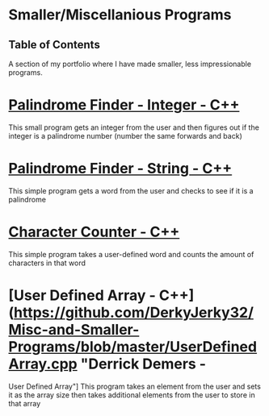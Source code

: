 # Smaller/Miscellanious Programs
## Table of Contents
A section of my portfolio where I have made smaller, less impressionable programs.

# [Palindrome Finder - Integer - C++](https://github.com/DerkyJerky32/Misc-and-Smaller-Programs/blob/master/PalindromeFinderInteger.cpp "Derrick Demers - Palindrome (Integer)")
This small program gets an integer from the user and then figures out if the integer
is a palindrome number (number the same forwards and back)

# [Palindrome Finder - String - C++](https://github.com/DerkyJerky32/Misc-and-Smaller-Programs/blob/master/PalindromeFinderString.cpp "Derrick Demers - Palindrome (String)")
This simple program gets a word from the user and checks to see if it is a palindrome

# [Character Counter - C++](https://github.com/DerkyJerky32/Misc-and-Smaller-Programs/blob/master/CharacterCounter.cpp "Derrick Demers - Character Counter")
This simple program takes a user-defined word and counts the amount of characters in that word

# [User Defined Array - C++](https://github.com/DerkyJerky32/Misc-and-Smaller-Programs/blob/master/UserDefinedArray.cpp "Derrick Demers -
User Defined Array"]
This program takes an element from the user and sets it as the array size then takes additional elements from the user to store in that  array
